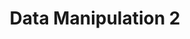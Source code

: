 ---
title: "Data Manipulation 2"
subject: "EDA"
link: "https://nbviewer.jupyter.org/github/PhilChodrow/PIC16B/blob/master/lectures/EDA/pd-2.ipynb"
order: 4
---